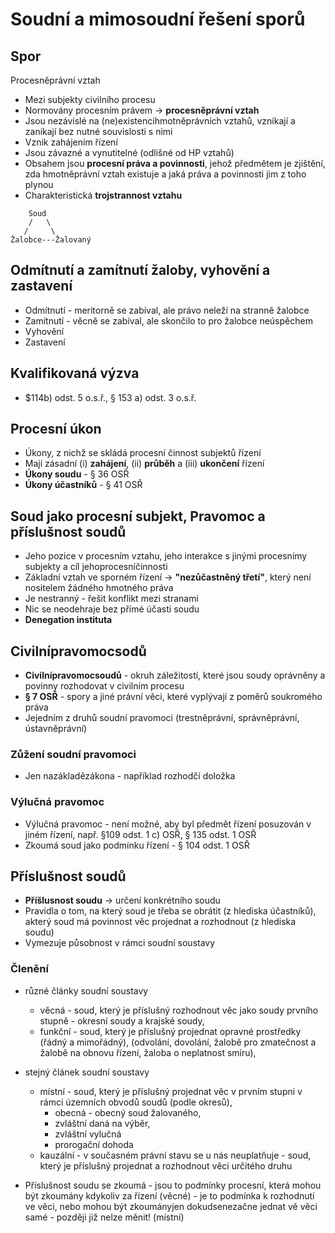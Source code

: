 # Soudní a mimosoudní řešení sporů

## Spor

Procesněprávní vztah

- Mezi subjekty civilního procesu
- Normovány procesním právem -> **procesněprávní vztah**
- Jsou nezávislé na (ne)existencihmotněprávních vztahů, vznikají a zanikají bez nutné souvislosti s nimi
- Vznik zahájením řízení
- Jsou závazné a vynutitelné (odlišné od HP vztahů)
- Obsahem jsou **procesní práva a povinnosti**, jehož předmětem je zjištění, zda hmotněprávní vztah existuje a jaká práva a povinnosti jim z toho plynou
- Charakteristická **trojstrannost vztahu**

```plaintext
    Soud
    /   \
   /     \
Žalobce---Žalovaný
```

## Odmítnutí a zamítnutí žaloby, vyhovění a zastavení

- Odmítnutí - meritorně se zabíval, ale právo neleží na stranně žalobce
- Zamítnutí - věcně se zabíval, ale skončilo to pro žalobce neúspěchem
- Vyhovění
- Zastavení

## Kvalifikovaná výzva

- $114b) odst. 5 o.s.ř., § 153 a) odst. 3 o.s.ř.

## Procesní úkon

- Úkony, z nichž se skládá procesní činnost subjektů řízení
- Mají zásadní (i) **zahájení**, (ii) **průběh** a (iii) **ukončení** řízení
- **Úkony soudu** - § 36 OSŘ
- **Úkony účastníků** - § 41 OSŘ

## Soud jako procesní subjekt, Pravomoc a příslušnost soudů

- Jeho pozice v procesním vztahu, jeho interakce s jinými procesnímy subjekty a cíl jehoprocesníčinnosti
- Základní vztah ve sporném řízení -> **"nezůčastněný třetí"**, který není nositelem žádného hmotného práva
- Je nestranný - řešit konflikt mezi stranami
- Nic se neodehraje bez přímé účasti soudu
- **Denegation instituta**

## Civilnípravomocsodů

- **Civilnípravomocsoudů** - okruh záležitostí, které jsou soudy oprávněny a povinny rozhodovat v civilním procesu
- **§ 7 OSŘ** - spory a jiné právní věci, které vyplývají z poměrů soukromého práva
- Jejedním z druhů soudní pravomoci (trestněprávní, správněprávní, ústavněprávní)

### Zůžení soudní pravomoci

- Jen nazákladězákona - například rozhodčí doložka

### Výlučná pravomoc

- Výlučná pravomoc - není možné, aby byl předmět řízení posuzován v jiném řízení, např. §109 odst. 1 c) OSŘ, § 135 odst. 1 OSŘ
- Zkoumá soud jako podmínku řízení - § 104 odst. 1 OSŘ

## Příslušnost soudů

- **Příšlusnost soudu** -> určení konkrétního soudu
- Pravidla o tom, na který soud je třeba se obrátit (z hlediska účastníků), akterý soud má povinnost věc projednat a rozhodnout (z hlediska soudu)
- Vymezuje působnost v rámci soudní soustavy

### Členění

- různé články soudní soustavy
  - věcná - soud, který je příslušný rozhodnout věc jako soudy prvního stupně - okresní soudy a krajské soudy,
  - funkční - soud, který je příslušný projednat opravné prostředky (řádný a mimořádný), (odvolání, dovolání, žalobě pro zmatečnost a žalobě na obnovu řízení, žaloba o neplatnost smíru),
- stejný článek soudní soustavy
  - místní - soud, který je příslušný projednat věc v prvním stupni v rámci územních obvodů soudů (podle okresů),
    - obecná - obecný soud žalovaného, 
    - zvláštní daná na výběr,
    - zvláštní vylučná
    - prorogační dohoda
  - kauzální - v současném právní stavu se u nás neuplatňuje - soud, který je příslušný projednat a rozhodnout věci určitého druhu

- Příslušnost soudu se zkoumá - jsou to podmínky procesní, která mohou být zkoumány kdykoliv za řízení (věcné) - je to podmínka k rozhodnutí ve věci, nebo mohou být zkoumányjen dokudsenezačne jednat vě věci samé - později již nelze měnit! (místní)


